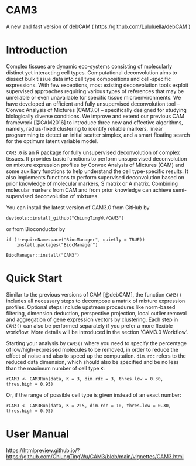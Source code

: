 # CAM3
A new and fast version of debCAM ( https://github.com/Lululuella/debCAM )

# Introduction

Complex tissues are dynamic eco-systems consisting of molecularly distinct yet interacting cell types. Computational deconvolution aims to dissect bulk tissue data into cell type compositions and cell-specific expressions. With few exceptions, most existing deconvolution tools exploit supervised approaches requiring various types of references that may be unreliable or even unavailable for specific tissue microenvironments. We have developed an efficient and fully unsupervised deconvolution tool – Convex Analysis of Mixtures (CAM3.0) – specifically designed for studying biologically diverse conditions. We improve and extend our previous CAM framework [@CAM2016] to introduce three new and effective algorithms, namely, radius-fixed clustering to identify reliable markers, linear programming to detect an initial scatter simplex, and a smart floating search for the optimum latent variable model.

`CAM3.0` is an R package for fully unsupervised deconvolution of complex tissues. It provides basic functions to perform unsupervised deconvolution on mixture expression profiles by Convex Analysis of Mixtures (CAM) and some auxiliary functions to help understand the cell type-specific results. It also implements functions to perform supervised deconvolution based on prior knowledge of molecular markers, S matrix or A matrix. Combining molecular markers from CAM and from prior knowledge can achieve semi-supervised deconvolution of mixtures.

You can install the latest version of CAM3.0 from GitHub by
```{r, eval = FALSE}
devtools::install_github("ChiungTingWu/CAM3")
```
or from Bioconductor by
```{r, eval = FALSE}
if (!requireNamespace("BiocManager", quietly = TRUE))
    install.packages("BiocManager")

BiocManager::install("CAM3")
```

# Quick Start

Similar to the previous versions of CAM [@debCAM], the function `CAM3()` includes all necessary steps to decompose a matrix of mixture expression profiles. Optional steps include upstream procedures like norm-based filtering, dimension deduction, perspective projection, local outlier removal and aggregation of gene expression vectors by clustering. Each step in `CAM3()` can also be performed separately if you prefer a more flexible workflow. More details will be introduced in the section 'CAM3.0 Workflow'.

Starting your analysis by `CAM3()` where you need to specify the percentage of low/high-expressed molecules to be removed, in order to reduce the effect of noise and also to speed up the computation. `dim.rdc` refers to the reduced data dimension, which should also be specified and be no less than the maximum number of cell type `K`:
```{r, eval = FALSE}
rCAM3 <- CAM3Run(data, K = 3, dim.rdc = 3, thres.low = 0.30, thres.high = 0.95)
```

Or, if the range of possible cell type is given instead of an exact number:
```{r, eval = FALSE}
rCAM3 <- CAM3Run(data, K = 2:5, dim.rdc = 10, thres.low = 0.30, thres.high = 0.95)
```
# User Manual

https://htmlpreview.github.io/?https://github.com/ChiungTingWu/CAM3/blob/main/vignettes/CAM3.html

